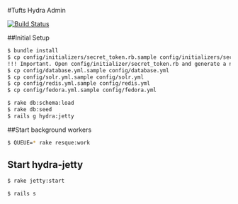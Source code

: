 #Tufts Hydra Admin

[![Build Status](https://travis-ci.org/curationexperts/tufts.png?branch=master)](https://travis-ci.org/curationexperts/tufts)

##Initial Setup

```bash
$ bundle install
$ cp config/initializers/secret_token.rb.sample config/initializers/secret_token.rb
!!! Important. Open config/initializer/secret_token.rb and generate a new id
$ cp config/database.yml.sample config/database.yml
$ cp config/solr.yml.sample config/solr.yml
$ cp config/redis.yml.sample config/redis.yml
$ cp config/fedora.yml.sample config/fedora.yml

$ rake db:schema:load
$ rake db:seed
$ rails g hydra:jetty
```

##Start background workers

```bash
$ QUEUE=* rake resque:work
```

## Start hydra-jetty
```bash
$ rake jetty:start
```

```bash
$ rails s
```
